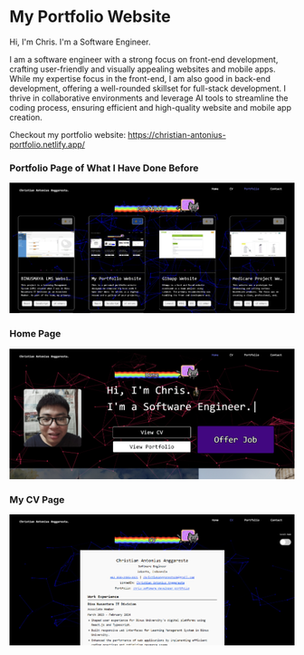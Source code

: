 # My Portfolio Website
Hi, I'm Chris.
I'm a Software Engineer.

I am a software engineer with a strong focus on front-end development, crafting user-friendly and visually appealing websites and mobile apps. While my expertise focus in the front-end, I am also good in back-end development, offering a well-rounded skillset for full-stack development. I thrive in collaborative environments and leverage AI tools to streamline the coding process, ensuring efficient and high-quality website and mobile app creation.

Checkout my portfolio website: https://christian-antonius-portfolio.netlify.app/

### Portfolio Page of What I Have Done Before
![Portfolio page of what I have ever done before](https://github.com/chrisprojs/My-Portfolio-Website/blob/main/src/pages/portfolio/portfolio-image/My%20Portfolio%20Website/1.jpg)

### Home Page
![Home page](https://github.com/chrisprojs/My-Portfolio-Website/blob/main/src/pages/portfolio/portfolio-image/My%20Portfolio%20Website/2.jpg)

### My CV Page
![My CV page](https://github.com/chrisprojs/My-Portfolio-Website/blob/main/src/pages/portfolio/portfolio-image/My%20Portfolio%20Website/3.jpg)
